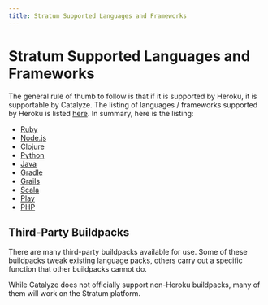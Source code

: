 ```yaml
---
title: Stratum Supported Languages and Frameworks
---
```


# Stratum Supported Languages and Frameworks

The general rule of thumb to follow is that if it is supported by Heroku, it is supportable by Catalyze. The listing of languages / frameworks supported by Heroku is listed [here](https://devcenter.heroku.com/categories/language-support). In summary, here is the listing:


- [Ruby](https://github.com/heroku/heroku-buildpack-ruby.git)
- [Node.js](https://github.com/heroku/heroku-buildpack-nodejs.git)
- [Clojure](https://github.com/heroku/heroku-buildpack-clojure)
- [Python](https://github.com/heroku/heroku-buildpack-python.git)
- [Java](https://github.com/heroku/heroku-buildpack-java.git)
- [Gradle](https://github.com/heroku/heroku-buildpack-gradle)
- [Grails](https://github.com/heroku/heroku-buildpack-grails)
- [Scala](https://github.com/heroku/heroku-buildpack-scala)
- [Play](https://github.com/heroku/heroku-buildpack-play)
- [PHP](https://github.com/CHH/heroku-buildpack-php.git)

## Third-Party Buildpacks

There are many third-party buildpacks available for use. Some of these buildpacks tweak existing language packs, others carry out a specific function that other buildpacks cannot do.

While Catalyze does not officially support non-Heroku buildpacks, many of them will work on the Stratum platform.
